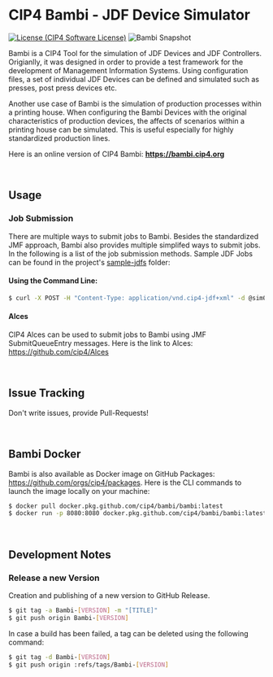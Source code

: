 # CIP4 Bambi - JDF Device Simulator
[![License (CIP4 Software License)](https://img.shields.io/badge/license-CIP4%20Software%20License-blue)](https://github.com/cip4/xJdfLib/blob/master/LICENSE.md)   ![Bambi Snapshot](https://github.com/cip4/Bambi/workflows/Bambi%20Snapshot/badge.svg)

Bambi is a CIP4 Tool for the simulation of JDF Devices and JDF Controllers. Origianlly, it was designed in order to provide a test framework for the development of Management Information Systems. Using configuration files, a set of individual JDF Devices can be defined and simulated such as presses, post press devices etc.

Another use case of Bambi is the simulation of production processes within a printing house. When configuring the Bambi Devices with the original characteristics of production devices, the affects of scenarios within a printing house can be simulated. This is useful especially for highly standardized production lines.

Here is an online version of CIP4 Bambi: **https://bambi.cip4.org**

<br />

## Usage
### Job Submission
There are multiple ways to submit jobs to Bambi. Besides the standardized JMF approach, Bambi also provides multiple simplifed ways to submit jobs. In the following is a list of the job submission methods. Sample JDF Jobs can be found in the project's [sample-jdfs](./sample-jdfs) folder:

#### Using the Command Line:
```bash
$ curl -X POST -H "Content-Type: application/vnd.cip4-jdf+xml" -d @sim003-sample.jdf http://localhost:8080/SimWorker/jmf/sim003
```

#### Alces
CIP4 Alces can be used to submit jobs to Bambi using JMF SubmitQueueEntry messages. Here is the link to Alces: https://github.com/cip4/Alces

<br />

## Issue Tracking
Don't write issues, provide Pull-Requests!

<br />

## Bambi Docker
Bambi is also available as Docker image on GitHub Packages: https://github.com/orgs/cip4/packages. Here is the CLI commands to launch the image locally on your machine:

```bash
$ docker pull docker.pkg.github.com/cip4/bambi/bambi:latest
$ docker run -p 8080:8080 docker.pkg.github.com/cip4/bambi/bambi:latest
```

<br />

## Development Notes
### Release a new Version
Creation and publishing of a new version to GitHub Release.

```bash
$ git tag -a Bambi-[VERSION] -m "[TITLE]"
$ git push origin Bambi-[VERSION]
```

In case a build has been failed, a tag can be deleted using the following command:
```bash
$ git tag -d Bambi-[VERSION]
$ git push origin :refs/tags/Bambi-[VERSION]
```
